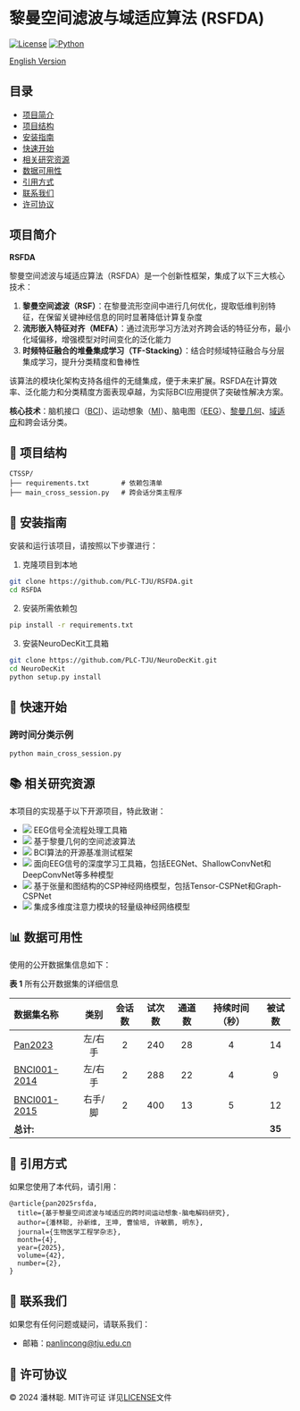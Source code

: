 # 黎曼空间滤波与域适应算法 (RSFDA)

[![License](https://img.shields.io/badge/License-MIT-blue.svg)](https://opensource.org/licenses/MIT)
[![Python](https://img.shields.io/badge/Python-3.10%2B-green.svg)](https://www.python.org/)

[English Version](./README.md)

## 目录

- [项目简介](#项目简介)
- [项目结构](#-项目结构)
- [安装指南](#-安装指南)
- [快速开始](#-快速开始)
- [相关研究资源](#-相关研究资源)
- [数据可用性](#-数据可用性)
- [引用方式](#-引用方式)
- [联系我们](#-联系我们)
- [许可协议](#-许可协议)

## 项目简介

**RSFDA**  

黎曼空间滤波与域适应算法（RSFDA）是一个创新性框架，集成了以下三大核心技术：
1. **黎曼空间滤波（RSF）**：在黎曼流形空间中进行几何优化，提取低维判别特征，在保留关键神经信息的同时显著降低计算复杂度
2. **流形嵌入特征对齐（MEFA）**：通过流形学习方法对齐跨会话的特征分布，最小化域偏移，增强模型对时间变化的泛化能力
3. **时频特征融合的堆叠集成学习（TF-Stacking）**：结合时频域特征融合与分层集成学习，提升分类精度和鲁棒性

该算法的模块化架构支持各组件的无缝集成，便于未来扩展。RSFDA在计算效率、泛化能力和分类精度方面表现卓越，为实际BCI应用提供了突破性解决方案。

**核心技术**：脑机接口（[BCI](https://en.wikipedia.org/wiki/Brain%E2%80%93computer_interface)）、运动想象（[MI](https://en.wikipedia.org/wiki/Motor_imagery)）、脑电图（[EEG](https://en.wikipedia.org/wiki/Electroencephalography)）、[黎曼几何](https://en.wikipedia.org/wiki/Riemannian_geometry)、[域适应](https://en.wikipedia.org/wiki/Domain_adaptation)和跨会话分类。

## 📁 项目结构
```plaintext
CTSSP/
├── requirements.txt        # 依赖包清单
├── main_cross_session.py   # 跨会话分类主程序
```

## 🔧 安装指南

安装和运行该项目，请按照以下步骤进行：

1. 克隆项目到本地
```bash
git clone https://github.com/PLC-TJU/RSFDA.git
cd RSFDA
```
2. 安装所需依赖包
```bash
pip install -r requirements.txt
```

3. 安装NeuroDecKit工具箱  
```bash
git clone https://github.com/PLC-TJU/NeuroDecKit.git
cd NeuroDecKit
python setup.py install
```

## 🚀 快速开始

### 跨时间分类示例
```bash
python main_cross_session.py 
```

## 📚 相关研究资源

本项目的实现基于以下开源项目，特此致谢：

- [<img src="https://img.shields.io/badge/GitHub-NeuroDeckit-b31b1b"></img>](https://github.com/PLC-TJU/NeuroDeckit) 
EEG信号全流程处理工具箱
- [<img src="https://img.shields.io/badge/GitHub-RSF-b31b1b"></img>](https://github.com/PLC-TJU/RSF)
基于黎曼几何的空间滤波算法
- [<img src="https://img.shields.io/badge/GitHub-MOABB-b31b1b"></img>](https://github.com/NeuroTechX/moabb)
BCI算法的开源基准测试框架
- [<img src="https://img.shields.io/badge/GitHub-Braindecode-b31b1b"></img>](https://github.com/braindecode/braindecode)
面向EEG信号的深度学习工具箱，包括EEGNet、ShallowConvNet和DeepConvNet等多种模型
- [<img src="https://img.shields.io/badge/GitHub-CSPNet-b31b1b"></img>](https://github.com/GeometricBCI/Tensor-CSPNet-and-Graph-CSPNet)
基于张量和图结构的CSP神经网络模型，包括Tensor-CSPNet和Graph-CSPNet
- [<img src="https://img.shields.io/badge/GitHub-LMDANet-b31b1b"></img>](https://github.com/MiaoZhengQing/LMDA-Code)
集成多维度注意力模块的轻量级神经网络模型

## 📊 数据可用性

使用的公开数据集信息如下：

**表 1** 所有公开数据集的详细信息

| 数据集名称                                                 |  类别  | 会话数 | 试次数 | 通道数 | 持续时间（秒） | 被试数 |
| :-------------------------------------------------------  | :----: | :----: | :----: | :----: | :----------: | :------: |
| [Pan2023](https://doi.org/10.1088/1741-2552/ad0a01)       | 左/右手 |    2     |  240   |    28    |      4       |    14    |
| [BNCI001-2014](https://doi.org/10.3389/fnins.2012.00055)  | 左/右手 |    2     |  288   |    22    |      4       |    9     |
| [BNCI001-2015](https://doi.org/10.1109/TNSRE.2012.2189584)| 右手/脚 |    2     |  400   |    13    |      5       |    12    |
| **总计:**                                                 |         |          |        |          |              |  **35**  |


## 📜 引用方式
如果您使用了本代码，请引用：  
```
@article{pan2025rsfda,
  title={基于黎曼空间滤波与域适应的跨时间运动想象-脑电解码研究}, 
  author={潘林聪, 孙新维, 王坤, 曹愉培, 许敏鹏, 明东},
  journal={生物医学工程学杂志},
  month={4},
  year={2025},
  volume={42},
  number={2},
}
```

## 🤝 联系我们

如果您有任何问题或疑问，请联系我们：  
 - 邮箱：panlincong@tju.edu.cn

## 📝 许可协议

© 2024 潘林聪. MIT许可证
详见[LICENSE](./LICENSE)文件
